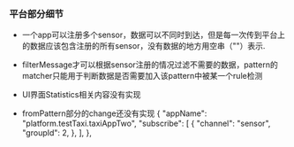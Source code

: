 ### 平台部分细节

+ 一个app可以注册多个sensor，数据可以不同时到达，但是每一次传到平台上的数据应该包含注册的所有sensor，没有数据的地方用空串（""）表示.
+ filterMessage才可以根据sensor注册的情况过滤不需要的数据，pattern的matcher只能用于判断数据是否需要加入该pattern中被某一个rule检测

+ UI界面Statistics相关内容没有实现
+ fromPattern部分的change还没有实现
  {
  "appName": "platform.testTaxi.taxiAppTwo",
  "subscribe": [
  {
  "channel": "sensor",
  "groupId": 2,
  },
  ],
  },